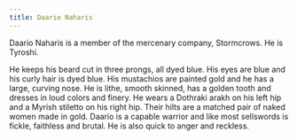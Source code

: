 ```yaml
---
title: Daario Naharis
---
```


Daario Naharis is a member of the mercenary company, Stormcrows. He is Tyroshi.

He keeps his beard cut in three prongs, all dyed blue. His eyes are blue and his curly hair is dyed blue. His mustachios are painted gold and he has a large, curving nose. He is lithe, smooth skinned, has a golden tooth and dresses in loud colors and finery. He wears a Dothraki arakh on his left hip and a Myrish stiletto on his right hip. Their hilts are a matched pair of naked women made in gold. Daario is a capable warrior and like most sellswords is fickle, faithless and brutal. He is also quick to anger and reckless.


